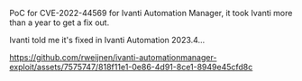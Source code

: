 PoC for CVE-2022-44569 for Ivanti Automation Manager, it took Ivanti more than a year to get a fix out.

Ivanti told me it's fixed in Ivanti Automation 2023.4...

https://github.com/rweijnen/ivanti-automationmanager-exploit/assets/7575747/818f11e1-0e86-4d91-8ce1-8949e45cfd8c
